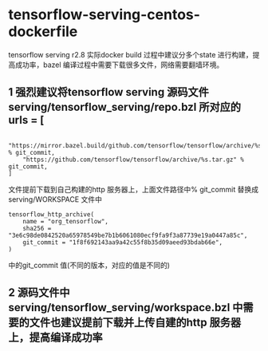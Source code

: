 # tensorflow-serving-centos-dockerfile
tensorflow serving r2.8 实际docker build 过程中建议分多个state 进行构建，提高成功率，bazel 编译过程中需要下载很多文件，网络需要翻墙环境。
## 1 强烈建议将tensorflow serving 源码文件  serving/tensorflow_serving/repo.bzl  所对应的urls = [
        "https://mirror.bazel.build/github.com/tensorflow/tensorflow/archive/%s.tar.gz" % git_commit,
        "https://github.com/tensorflow/tensorflow/archive/%s.tar.gz" % git_commit,
    ]
文件提前下载到自己构建的http 服务器上，上面文件路径中% git_commit 替换成 serving/WORKSPACE 文件中
```
tensorflow_http_archive(
    name = "org_tensorflow",
    sha256 = "3e6c98de0842520a65978549be7b1b6061080ecf9fa9f3a87739e19a0447a85c",
    git_commit = "1f8f692143aa9a42c55f8b35d09aeed93bdab66e",
)
```
中的git_commit 值(不同的版本，对应的值是不同的)

## 2 源码文件中 serving/tensorflow_serving/workspace.bzl  中需要的文件也建议提前下载并上传自建的http 服务器上，提高编译成功率
